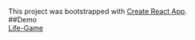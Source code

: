 This project was bootstrapped with [Create React App](https://github.com/facebook/create-react-app).
<br />
##Demo
<br />
[Life-Game](https://KivilevaXenia.github.io)